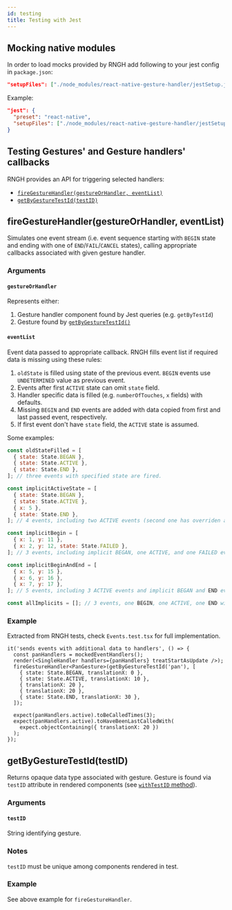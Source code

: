 ```yaml
---
id: testing
title: Testing with Jest
---
```


## Mocking native modules

In order to load mocks provided by RNGH add following to your jest config in `package.json`:

```json
"setupFiles": ["./node_modules/react-native-gesture-handler/jestSetup.js"]
```

Example:

```json
"jest": {
  "preset": "react-native",
  "setupFiles": ["./node_modules/react-native-gesture-handler/jestSetup.js"]
}
```

## Testing Gestures' and Gesture handlers' callbacks

RNGH provides an API for triggering selected handlers:

- [`fireGestureHandler(gestureOrHandler, eventList)`](/docs/guides/testing#firegesturehandlergestureorhandler-eventlist)
- [`getByGestureTestId(testID)`](/docs/guides/testing#getbygesturetestidtestid)

## fireGestureHandler(gestureOrHandler, eventList)

Simulates one event stream (i.e. event sequence starting with `BEGIN` state and ending
with one of `END`/`FAIL`/`CANCEL` states), calling appropriate callbacks associated with given gesture handler.

### Arguments

#### `gestureOrHandler`

Represents either:

1. Gesture handler component found by Jest queries (e.g. `getByTestId`)
2. Gesture found by [`getByGestureTestId()`](#getbygestureidtestid)

#### `eventList`

Event data passed to appropriate callback. RNGH fills event list if required
data is missing using these rules:

1. `oldState` is filled using state of the previous event. `BEGIN` events use
   `UNDETERMINED` value as previous event.
2. Events after first `ACTIVE` state can omit `state` field.
3. Handler specific data is filled (e.g. `numberOfTouches`, `x` fields) with
   defaults.
4. Missing `BEGIN` and `END` events are added with data copied from first and last
   passed event, respectively.
5. If first event don't have `state` field, the `ACTIVE` state is assumed.

Some examples:

```jsx
const oldStateFilled = [
  { state: State.BEGAN },
  { state: State.ACTIVE },
  { state: State.END },
]; // three events with specified state are fired.

const implicitActiveState = [
  { state: State.BEGAN },
  { state: State.ACTIVE },
  { x: 5 },
  { state: State.END },
]; // 4 events, including two ACTIVE events (second one has overriden additional data).

const implicitBegin = [
  { x: 1, y: 11 },
  { x: 2, y: 12, state: State.FAILED },
]; // 3 events, including implicit BEGAN, one ACTIVE, and one FAILED event with additional data.

const implicitBeginAndEnd = [
  { x: 5, y: 15 },
  { x: 6, y: 16 },
  { x: 7, y: 17 },
]; // 5 events, including 3 ACTIVE events and implicit BEGAN and END events. BEGAN uses first event's additional data, END uses last event's additional data.

const allImplicits = []; // 3 events, one BEGIN, one ACTIVE, one END with defaults.
```

### Example

Extracted from RNGH tests, check `Events.test.tsx` for full implementation.

```tsx
it('sends events with additional data to handlers', () => {
  const panHandlers = mockedEventHandlers();
  render(<SingleHandler handlers={panHandlers} treatStartAsUpdate />);
  fireGestureHandler<PanGesture>(getByGestureTestId('pan'), [
    { state: State.BEGAN, translationX: 0 },
    { state: State.ACTIVE, translationX: 10 },
    { translationX: 20 },
    { translationX: 20 },
    { state: State.END, translationX: 30 },
  ]);

  expect(panHandlers.active).toBeCalledTimes(3);
  expect(panHandlers.active).toHaveBeenLastCalledWith(
    expect.objectContaining({ translationX: 20 })
  );
});
```

## getByGestureTestId(testID)

Returns opaque data type associated with gesture. Gesture is found via `testID` attribute in rendered
components (see [`withTestID` method](./gestures/base-gesture-config.md#withrefref)).

### Arguments

#### `testID`

String identifying gesture.

### Notes

`testID` must be unique among components rendered in test.

### Example

See above example for `fireGestureHandler`.
